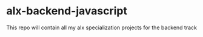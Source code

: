 # alx-backend-javascript
This repo will contain all my alx specialization projects for the backend track
